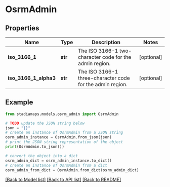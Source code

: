 # OsrmAdmin


## Properties

Name | Type | Description | Notes
------------ | ------------- | ------------- | -------------
**iso_3166_1** | **str** | The ISO 3166-1 two-character code for the admin region. | [optional] 
**iso_3166_1_alpha3** | **str** | The ISO 3166-1 three-character code for the admin region. | [optional] 

## Example

```python
from stadiamaps.models.osrm_admin import OsrmAdmin

# TODO update the JSON string below
json = "{}"
# create an instance of OsrmAdmin from a JSON string
osrm_admin_instance = OsrmAdmin.from_json(json)
# print the JSON string representation of the object
print(OsrmAdmin.to_json())

# convert the object into a dict
osrm_admin_dict = osrm_admin_instance.to_dict()
# create an instance of OsrmAdmin from a dict
osrm_admin_from_dict = OsrmAdmin.from_dict(osrm_admin_dict)
```
[[Back to Model list]](../README.md#documentation-for-models) [[Back to API list]](../README.md#documentation-for-api-endpoints) [[Back to README]](../README.md)


